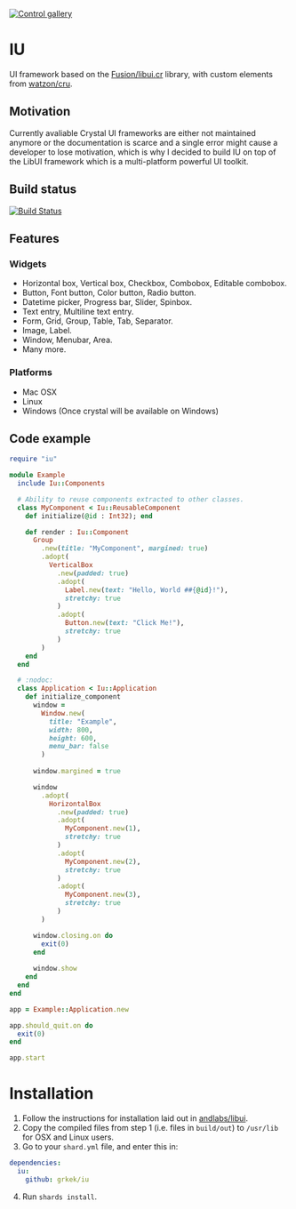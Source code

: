 [![Control gallery](https://i.ibb.co/SNRhTmH/Control-gallery.png)](https://github.com/grkek/iu/blob/develop/examples/control_gallery.cr)

# IU
UI framework based on the [Fusion/libui.cr](https://github.com/Fusion/libui.cr) library, with custom elements from [watzon/cru](https://github.com/watzon/cru).

## Motivation
Currently avaliable Crystal UI frameworks are either not maintained anymore or the documentation is scarce and a single error might cause a developer to lose motivation, which is why I decided to build IU on top of the LibUI framework which is a multi-platform powerful UI toolkit.

## Build status
[![Build Status](https://action-badges.now.sh/grkek/iu)](https://github.com/grkek/iu/actions)

## Features
### Widgets
- Horizontal box, Vertical box, Checkbox, Combobox, Editable combobox.
- Button, Font button, Color button, Radio button.
- Datetime picker, Progress bar, Slider, Spinbox.
- Text entry, Multiline text entry.
- Form, Grid, Group, Table, Tab, Separator.
- Image, Label.
- Window, Menubar, Area.
- Many more.

### Platforms
- Mac OSX
- Linux
- Windows (Once crystal will be available on Windows)

## Code example
```ruby
require "iu"

module Example
  include Iu::Components

  # Ability to reuse components extracted to other classes.
  class MyComponent < Iu::ReusableComponent
    def initialize(@id : Int32); end

    def render : Iu::Component
      Group
        .new(title: "MyComponent", margined: true)
        .adopt(
          VerticalBox
            .new(padded: true)
            .adopt(
              Label.new(text: "Hello, World ##{@id}!"),
              stretchy: true
            )
            .adopt(
              Button.new(text: "Click Me!"),
              stretchy: true
            )
        )
    end
  end

  # :nodoc:
  class Application < Iu::Application
    def initialize_component
      window =
        Window.new(
          title: "Example",
          width: 800,
          height: 600,
          menu_bar: false
        )
      
      window.margined = true

      window
        .adopt(
          HorizontalBox
            .new(padded: true)
            .adopt(
              MyComponent.new(1),
              stretchy: true
            )
            .adopt(
              MyComponent.new(2),
              stretchy: true
            )
            .adopt(
              MyComponent.new(3),
              stretchy: true
            )
        )

      window.closing.on do
        exit(0)
      end
      
      window.show
    end
  end
end

app = Example::Application.new

app.should_quit.on do
  exit(0)
end

app.start
```

# Installation
1. Follow the instructions for installation laid out in [andlabs/libui](https://github.com/andlabs/libui).
2. Copy the compiled files from step 1 (i.e. files in `build/out`) to `/usr/lib` for OSX and Linux users.
3. Go to your `shard.yml` file, and enter this in:

```yaml
dependencies:
  iu:
    github: grkek/iu
```
4. Run `shards install`.
